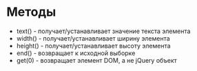 # Методы
- text() - получает/устанавливает значение текста элемента
- width() - получает/устанавливает ширину элемента
- height() - получает/устанавливает высоту элемента
- end() - возвращает к исходной выборке
- get(0) - возвращает элемент DOM, а не jQuery объект
